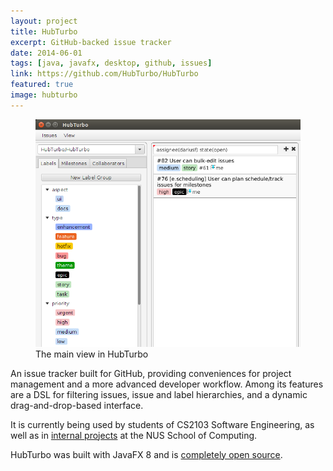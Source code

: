 ```yaml
---
layout: project
title: HubTurbo
excerpt: GitHub-backed issue tracker
date: 2014-06-01
tags: [java, javafx, desktop, github, issues]
link: https://github.com/HubTurbo/HubTurbo
featured: true
image: hubturbo
---
```

<figure>
    <a href="https://github.com/HubTurbo/HubTurbo"><img src="/images/projects/hubturbo.png" /></a>
    <figcaption>The main view in HubTurbo</figcaption>
</figure>

An issue tracker built for GitHub, providing conveniences for project management and a more advanced developer workflow. Among its features are a DSL for filtering issues, issue and label hierarchies, and a dynamic drag-and-drop-based interface.

It is currently being used by students of CS2103 Software Engineering, as well as in [internal projects](https://github.com/PowerPointLabs/) at the NUS School of Computing.

HubTurbo was built with JavaFX 8 and is [completely open source](https://github.com/HubTurbo/HubTurbo).
